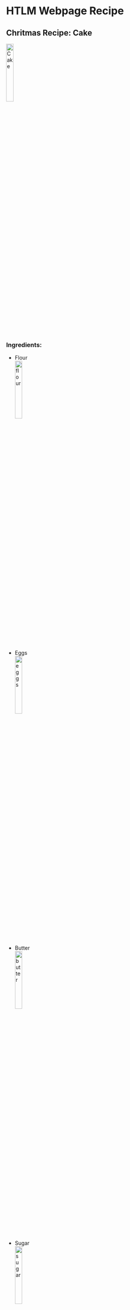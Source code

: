 <h1> HTLM Webpage Recipe </h1>
<h2> Chritmas Recipe: Cake </h2>

<img   src="https://www.onceuponachef.com/images/2012/11/Vanilla-Birthday-Cake-18.jpg"
        title="Cake"
        width="20%"
        height="20%" />
        
<h3> Ingredients: </h3>
        
<b>  </b>
<ul>
  <li> Flour </li>
     <img 
       src= "https://medinabaking.com/wp-content/uploads/2020/01/Flour.jpg" 
        title="flour"
        width="20%"
        height="20%" />
  <li> Eggs </li>
        <img
             src="https://cdn-prod.medicalnewstoday.com/content/images/articles/283/283659/a-basket-of-eggs.jpg"
             title="eggs"
             width="20%"
             height="20%" />
  <li> Butter </li>
        <img 
            src="https://media.npr.org/assets/img/2017/02/23/butter1_wide-b23d6a7af9100ca3d155a4bd7a2f90e2ae3d1bfe.jpg?s=1400"
             title="butter"
             width="20%"
             height="20%" />
  <li> Sugar </li>
        <img 
             src="https://www.tasteofhome.com/wp-content/uploads/2019/11/sugar-shutterstock_615908132.jpg?fit=700,800"
             title="sugar"
             width="20%"
             height="20%" />
  <li> Salt </li>
        <img 
             src="https://cdn-prod.medicalnewstoday.com/content/images/articles/322/322745/salt-shaker.jpg"
             title="salt"
             width="20%"
             height="20%" />
  <li> Milk </li>
        <img
             src="https://i0.wp.com/post.healthline.com/wp-content/uploads/2019/11/milk-soy-hemp-almond-non-dairy-1296x728-header-1296x728.jpg?w=1155&h=1528"
             title="milk"
             width="20%"
             height="20%" />
  <li> Baking Soda </li>
        <img
             src=
             title="baking soda"
             width="20%"
             height="20%" />
</ul>


<h3> Steps: </h3>
  
 <ol> 
  <li> Prepare baking pans </li>
  <li> Allow ingredients to reach room temperature </li>
  <li> Preheat the oven </li>
  <li> Stir together dry ingredients </li>
  <li> Combien the butter and sugar </li>
  <li> Add eggs one at a time </li>
  <li> Alternate adding dry and wet ingredients </li>
  <li> Pour batter into pans and bake </li>
  <li> Check cake for doneness </li>
  <li> Cool the cake </li> 
  <li> Assemble the cake </li>
  <li> Add the frosting </li>
  <li> Decorate </li> 
        
</ol>
